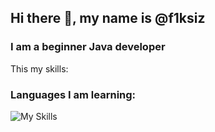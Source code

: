 ## Hi there 👋, my name is @f1ksiz
### I am a beginner Java developer

This my skills:

### **Languages I am learning:**
![My Skills](https://skillicons.dev/icons?i=java)

